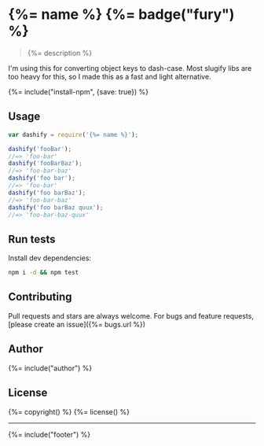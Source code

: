 # {%= name %} {%= badge("fury") %}

> {%= description %}

I'm using this for converting object keys to dash-case. Most slugify libs are too heavy for this, so I made this as a fast and light alternative. 

{%= include("install-npm", {save: true}) %}

## Usage

```js
var dashify = require('{%= name %}');

dashify('fooBar');
//=> 'foo-bar'
dashify('fooBarBaz');
//=> 'foo-bar-baz'
dashify('foo bar');
//=> 'foo-bar'
dashify('foo barBaz');
//=> 'foo-bar-baz'
dashify('foo barBaz quux');
//=> 'foo-bar-baz-quux'
```

## Run tests

Install dev dependencies:

```bash
npm i -d && npm test
```

## Contributing
Pull requests and stars are always welcome. For bugs and feature requests, [please create an issue]({%= bugs.url %})

## Author
{%= include("author") %}

## License
{%= copyright() %}
{%= license() %}

***

{%= include("footer") %}
